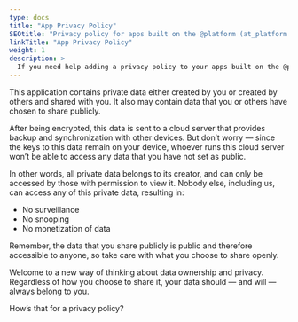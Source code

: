 ```yaml
---
type: docs
title: "App Privacy Policy"
SEOtitle: "Privacy policy for apps built on the @platform (at_platform or AtPlatform)"
linkTitle: "App Privacy Policy"
weight: 1
description: >
  If you need help adding a privacy policy to your apps built on the @platform,here is draft template for you to get started.
---
```


This application contains private data either created by you or created by others and shared with you. It also may contain data that you or others have chosen to share publicly. 

After being encrypted, this data is sent to a cloud server that provides backup and synchronization with other devices. But don’t worry — since the keys to this data remain on your device, whoever runs this cloud server won’t be able to access any data that you have not set as public. 

In other words, all private data belongs to its creator, and can only be accessed by those with permission to view it. Nobody else, including us, can access any of this private data, resulting in:
- No surveillance
- No snooping
- No monetization of data

Remember, the data that you share publicly is public and therefore accessible to anyone, so take care with what you choose to share openly.

Welcome to a new way of thinking about data ownership and privacy. Regardless of how you choose to share it, your data should — and will — always belong to you. 

How’s that for a privacy policy?